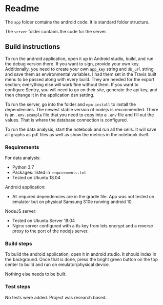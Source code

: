 # Readme

The `app` folder contains the android code. It is standard folder structure.

The `server` folder contains the code for the server.

## Build instructions

To run the android application, open it up in Android studio, build, and run the debug version there. If you want to sign, provide your own key. Additionally, you need to create your own `app_key` string and `db_url` string and save them as environmental variables. I had them set in the Travis built menu to be passed along with every build. They are needed for the export section; everything else will work fine without them. If you want to configure Sentry, you will need to go on their site, generate the api key, and then change it in the application dsn setting.

To run the server, go into the folder and `npm install` to install the dependencies. The newest stable version of nodejs is recommended. There is an `.env.example` file that you need to copy into a `.env` file and fill out the values. That is where the database connection is configured.

To run the data analysis, start the notebook and run all the cells. It will save all graphs as pdf files as well as show the metrics in the notebook itself.

### Requirements

For data analysis:
* Python 3.7
* Packages: listed in `requirements.txt` 
* Tested on Ubuntu 18.04

Android application:
* All required dependencies are in the gradle file. App was not tested on emulator but on physical Samsung S10e running android 10.

NodeJS server:
* Tested on Ubuntu Server 18.04
* Nginx server configured with a tls key from lets encrypt and a reverse proxy to the port of the nodejs server.

### Build steps

To build the android application, open it in android studio. It should index in the background. Once that is done, press the bright green button on the top center to build and run on emulator/physical device.

Nothing else needs to be built.

### Test steps

No tests were added. Project was research based.
